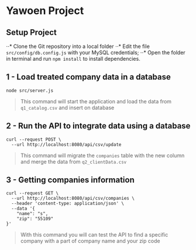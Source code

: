 # Yawoen Project

## Setup Project

⋅⋅* Clone the Git repository into a local folder
⋅⋅* Edit the file `src/config/db.config.js` with your MySQL credentials;
⋅⋅* Open the folder in terminal and run `npm install` to install dependencies.

## 1 - Load treated company data in a database

```
node src/server.js
```

> This command will start the application and load the data from `q1_catalog.csv` and insert on database

## 2 - Run the API to integrate data using a database

```
curl --request POST \
  --url http://localhost:8080/api/csv/update
```

> This command will migrate the `companies` table with the new column and merge the data from `q2_clientData.csv`

## 3 - Getting companies information

```
curl --request GET \
  --url http://localhost:8080/api/csv/companies \
  --header 'content-type: application/json' \
  --data '{
	"name": "s",
	"zip": "55109"
}'
```

> With this command you will can test the API to find a specific company with a part of company name and your zip code